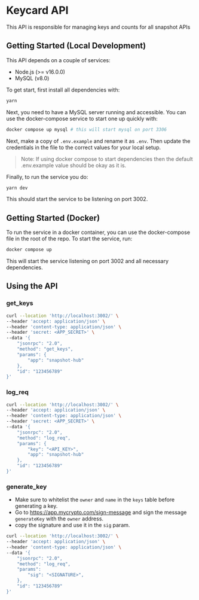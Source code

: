 # Keycard API

This API is responsible for managing keys and counts for all snapshot APIs

## Getting Started (Local Development)

This API depends on a couple of services:

- Node.js (>= v16.0.0)
- MySQL (v8.0)

To get start, first install all dependencies with:

```sh
yarn

```

Next, you need to have a MySQL server running and accessible. You can use the docker-compose service to start one up quickly with:

```sh
docker compose up mysql # this will start mysql on port 3306
```

Next, make a copy of `.env.example` and rename it as `.env`. Then update the credentials in the file to the correct values for your
local setup.

> Note: If using docker compose to start dependencies then the default .env.example value should be okay as it is.

Finally, to run the service you do:

```sh
yarn dev
```

This should start the service to be listening on port 3002.

## Getting Started (Docker)

To run the service in a docker container, you can use the docker-compose file in the root of the repo. To start the service, run:

```sh
docker compose up
```

This will start the service listening on port 3002 and all necessary dependencies.

## Using the API

### get_keys

```sh
curl --location 'http://localhost:3002/' \
--header 'accept: application/json' \
--header 'content-type: application/json' \
--header 'secret: <APP_SECRET>' \
--data '{
    "jsonrpc": "2.0",
    "method": "get_keys",
    "params": {
        "app": "snapshot-hub"
    },
    "id": "123456789"
}'
```

### log_req

```sh
curl --location 'http://localhost:3002/' \
--header 'accept: application/json' \
--header 'content-type: application/json' \
--header 'secret: <APP_SECRET>' \
--data '{
    "jsonrpc": "2.0",
    "method": "log_req",
    "params": {
        "key": "<API_KEY>",
        "app": "snapshot-hub"
    },
    "id": "123456789"
}'
```

### generate_key

- Make sure to whitelist the `owner` and `name` in the `keys` table before generating a key.
- Go to <https://app.mycrypto.com/sign-message> and sign the message `generateKey` with the `owner` address.
- copy the signature and use it in the `sig` param.

```sh
curl --location 'http://localhost:3002/' \
--header 'accept: application/json' \
--header 'content-type: application/json' \
--data '{
    "jsonrpc": "2.0",
    "method": "log_req",
    "params": 
        "sig": "<SIGNATURE>",
    },
    "id": "123456789"
}'
```
